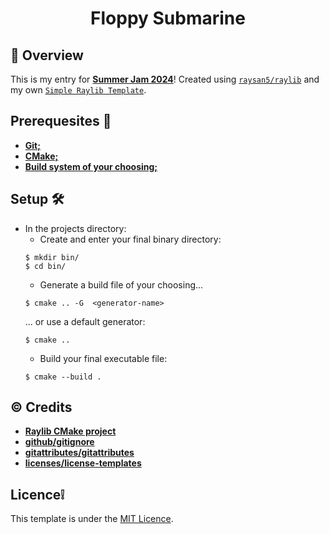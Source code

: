 <div align="Center">

# Floppy Submarine

</div>

## 🔎 Overview

This is my entry for **[Summer Jam 2024](https://itch.io/jam/summer-jam-2024)**! Created using [`raysan5/raylib`](https://github.com/raysan5/raylib) and my own [`Simple Raylib Template`](https://github.com/itsYakub/Simple-Raylib-Template).

## Prerequesites 📝
- **[Git;](https://git-scm.com/)**
- **[CMake;](https://cmake.org/)**
- **[Build system of your choosing;](https://cmake.org/cmake/help/latest/manual/cmake-generators.7.html#id7)**

## Setup 🛠️
- In the projects directory:
    - Create and enter your final binary directory:
    ```console
    $ mkdir bin/
    $ cd bin/
    ```
    - Generate a build file of your choosing...
    ```console
    $ cmake .. -G  <generator-name>
    ```
    ... or use a default generator:
    ```console
    $ cmake ..
    ```
    - Build your final executable file:
    ```console
    $ cmake --build .
    ```

## ©️ Credits
- **[Raylib CMake project](https://github.com/raysan5/raylib/tree/master/projects/CMake)**
- **[github/gitignore](https://github.com/github/gitignore)**
- **[gitattributes/gitattributes](https://github.com/gitattributes/gitattributes)**
- **[licenses/license-templates](https://github.com/licenses/license-templates)**

## Licence❕
This template is under the [MIT Licence](./LICENCE).